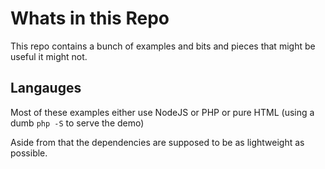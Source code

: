 # Whats in this Repo

This repo contains a bunch of examples and bits and pieces that might be useful it might not.

## Langauges

Most of these examples either use NodeJS or PHP or pure HTML (using a dumb `php -S` to serve the demo)

Aside from that the dependencies are supposed to be as lightweight as possible.
